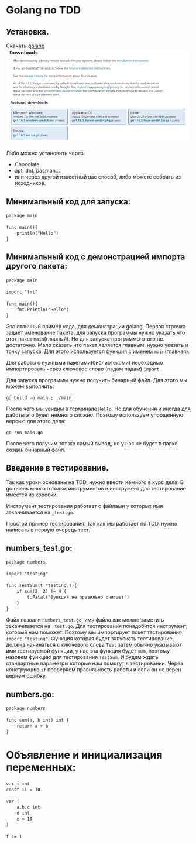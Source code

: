 # Golang по TDD

## Установка.
Скачать [golang](https://golang.org/dl/ "golang")
![Alt text](./golang.PNG "golang")

Либо можно установить через:
- Chocolate
- apt, dnf, pacman...
- или через другой известный вас способ, либо можете собрать из исходников.

## Минимальный код для запуска:
```go:
package main

func main(){
	println("Hello")
}
```

## Минимальный код с демонстрацией импорта другого пакета:
```go:
package main

import "fmt"

func main(){
	fmt.Println("Hello")
}
```

Это отличный пример кода, для демонстрации golang.
Первая строчка задает именование пакета, для запуска программы нужно указать
что этот пакет `main`(главный). Но для запуска программы этого не достаточно.
Мало сказать что пакет является главным, нужно указать и точку запуска.
Для этого используется функция с именем `main`(главная).

Для работы с нужными пакетами(библиотеками) необходимо импортировать 
через ключевое слово (падам падам) `import`.

Для запуска программы нужно получить бинарный файл. 
Для этого мы можем выполнить:
```sh:
go build -o main ; ./main
```
После чего мы увидим в терминале `Hello`. Но для обучения и иногда для работы это будет немного сложно. Поэтому используем упрощенную версию для этого дела: 
```sh:
go run main.go
```
После чего получим тот же самый вывод, но у нас не будет в папке создан бинарный файл.


## Введение в тестирование.
Так как уроки основаны на TDD, нужно ввести немного в курс дела.
В go очень много готовых инструментов и инструмент для тестирование имеется из коробки.

Инструмент тестирования работает с файлами у которых имя заканчивается на `_test.go`.

Простой пример тестирования. Так как мы работает по TDD, нужно написать в первую очередь тест.

## numbers_test.go:
```go:
package numbers

import "testing"

func TestSum(t *testing.T){
	if sum(2, 2) != 4 {
		t.Fatal("Функция не правильно считает")
	}
}
```
Файл назвали `numbers_test.go`, имя файла как можно заметить заканчивается на `_test.go`. Для тестирования понадобится инструмент, который нам поможет. Поэтому мы импортирует покет тестирования `import "testing"`. Функция которая будет запускать тестирование, должна начинаться с ключевого слова `Test` затем обычно указывают имя тестируемой функции, у нас эта функция будет `sum`, поэтому назовем функцию для тестирования `TestSum`. И будем ждать стандартные параметры которые нам помогут в тестировании. Через конструкцию `if` проверяем правильность работы и если он не верен вернем ошибку.

## numbers.go:
```go:
package numbers

func sum(a, b int) int {
	return a + b
}
```

# Объявление и инициализация переменных:
```go:
var i int
const ii = 10

var (
	a,b,c int
	d int
	e = 10
)

f := 1
```